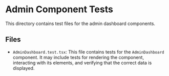 # Admin Component Tests

This directory contains test files for the admin dashboard components.

## Files

*   `AdminDashboard.test.tsx`: This file contains tests for the `AdminDashboard` component. It may include tests for rendering the component, interacting with its elements, and verifying that the correct data is displayed.
